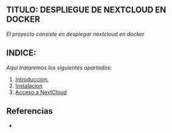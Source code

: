 ## TITULO: DESPLIEGUE DE NEXTCLOUD EN DOCKER

*El proyecto consiste en desplegar nextcloud en docker*


## INDICE:
*Aquí trataremos los siguientes apartados:*
1. [Introduccion.](https://github.com/josemaa/nextcloud/blob/main/Introduccion.md)
2. [Instalacion](https://github.com/josemaa/nextcloud/blob/main/Instalacion.md)
3. [Acceso a NextCloud]()



## Referencias
* 

